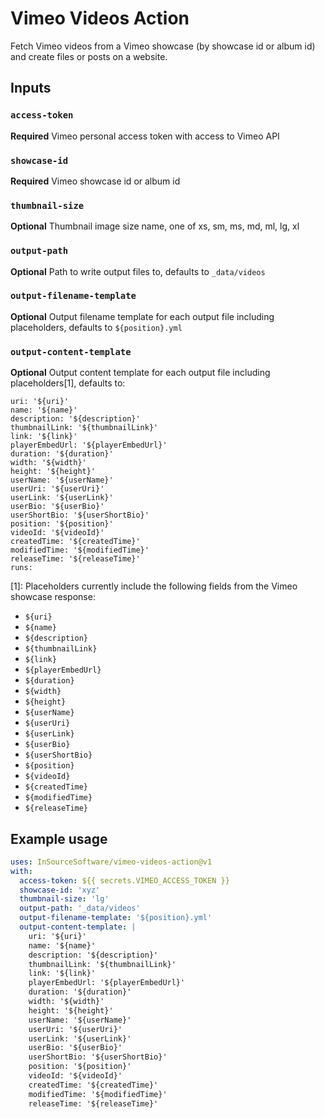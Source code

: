 # Vimeo Videos Action

Fetch Vimeo videos from a Vimeo showcase (by showcase id or album id) and create
files or posts on a website.

## Inputs

### `access-token`

**Required** Vimeo personal access token with access to Vimeo API

### `showcase-id`

**Required** Vimeo showcase id or album id

### `thumbnail-size`

**Optional** Thumbnail image size name, one of xs, sm, ms, md, ml, lg, xl

### `output-path`

**Optional** Path to write output files to, defaults to `_data/videos`

### `output-filename-template`

**Optional** Output filename template for each output file including
placeholders, defaults to `${position}.yml`

### `output-content-template`

**Optional** Output content template for each output file including
placeholders[1], defaults to:

```
uri: '${uri}'
name: '${name}'
description: '${description}'
thumbnailLink: '${thumbnailLink}'
link: '${link}'
playerEmbedUrl: '${playerEmbedUrl}'
duration: '${duration}'
width: '${width}'
height: '${height}'
userName: '${userName}'
userUri: '${userUri}'
userLink: '${userLink}'
userBio: '${userBio}'
userShortBio: '${userShortBio}'
position: '${position}'
videoId: '${videoId}'
createdTime: '${createdTime}'
modifiedTime: '${modifiedTime}'
releaseTime: '${releaseTime}'
runs:
```

[1]: Placeholders currently include the following fields from the Vimeo
showcase response:

* `${uri}`
* `${name}`
* `${description}`
* `${thumbnailLink}`
* `${link}`
* `${playerEmbedUrl}`
* `${duration}`
* `${width}`
* `${height}`
* `${userName}`
* `${userUri}`
* `${userLink}`
* `${userBio}`
* `${userShortBio}`
* `${position}`
* `${videoId}`
* `${createdTime}`
* `${modifiedTime}`
* `${releaseTime}`

## Example usage

```yaml
uses: InSourceSoftware/vimeo-videos-action@v1
with:
  access-token: ${{ secrets.VIMEO_ACCESS_TOKEN }}
  showcase-id: 'xyz'
  thumbnail-size: 'lg'
  output-path: '_data/videos'
  output-filename-template: '${position}.yml'
  output-content-template: |
    uri: '${uri}'
    name: '${name}'
    description: '${description}'
    thumbnailLink: '${thumbnailLink}'
    link: '${link}'
    playerEmbedUrl: '${playerEmbedUrl}'
    duration: '${duration}'
    width: '${width}'
    height: '${height}'
    userName: '${userName}'
    userUri: '${userUri}'
    userLink: '${userLink}'
    userBio: '${userBio}'
    userShortBio: '${userShortBio}'
    position: '${position}'
    videoId: '${videoId}'
    createdTime: '${createdTime}'
    modifiedTime: '${modifiedTime}'
    releaseTime: '${releaseTime}'
```